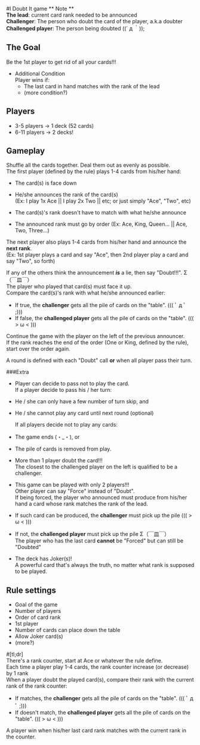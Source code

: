 #I Doubt It game
\** Note **  
**The lead**: current card rank needed to be announced  
**Challenger**: The person who doubt the card of the player, a.k.a doubter  
**Challenged player**: The person being doubted ((´ д ｀));
						
## The Goal   

Be the 1st player to get rid of all your cards!!!

* Additional Condition  
	Player wins if:   
     * The last card in hand matches with the rank of the lead
     * (more condition?)   

## Players

* 3-5 players -> 1 deck (52 cards)
* 6-11 players -> 2 decks!
  

##  Gameplay

Shuffle all the cards together. Deal them out as evenly as possible.  
The first player (defined by the rule) plays 1-4 cards from his/her hand:   

* The card(s) is face down
* He/she announces the rank of the card(s)   
	(Ex: I play 1x Ace || I play 2x Two || etc; or just simply "Ace", "Two", etc)  

 * The card(s)'s rank doesn't have to match with what he/she announce
 * The announced rank must go by order (Ex: Ace, King, Queen... || Ace, Two, Three...)  

The next player also plays 1-4 cards from his/her hand and announce the **next rank**.  
(Ex: 1st player plays a card and say "Ace", then 2nd player play a card and say "Two", so forth)

If any of the others think the announcement ***is*** a lie, then say "Doubt!!!". Σ（￣皿￣）   
The player who played that card(s) must face it up.  
Compare the card(s)'s rank with what he/she announced earlier:  

* If true, the **challenger** gets all the pile of cards on the "table". ((( ﾟ д ﾟ ;)))
* If false, the **challenged player** gets all the pile of cards on the "table". ((( > ω < )))
	
Continue the game with the player on the left of the previous announcer.  
If the rank reaches the end of the order (One or King, defined by the rule), start over the order again.  

A round is defined with each "Doubt" call **or** when all player pass their turn.

###Extra 

* Player can decide to pass not to play the card.  
	If a player decide to pass his / her turn:
 * He / she can only have a few number of turn skip, and
 * He / she cannot play any card until next round (optional)

	If all players decide not to play any cards:  
 * The game ends (・_・), or  
 * The pile of cards is removed from play.  
		
* More than 1 player doubt the card!!!  
	The closest to the challenged player on the left is qualified to be a challenger.
		
* This game can be played with only 2 players!!!  
Other player can say "Force" instead of "Doubt".  
If being forced, the player who announced must produce from his/her hand a card whose rank matches the rank of the lead.  
 * If such card can be produced, the **challenger** must pick up the pile ((( > ω < )))
 * If not, the **challenged player** must pick up the pile Σ（￣皿￣）  
		The player who has the last card **cannot** be "Forced" but can still be "Doubted"
		
* The deck has Joker(s)!  
	A powerful card that's always the truth, no matter what rank is supposed to be played.

## Rule settings  

* Goal of the game
* Number of players
* Order of card rank
* 1st player
* Number of cards can place down the table
* Allow Joker card(s)
* (more?)

#[tl;dr]  
There's a rank counter, start at Ace or whatever the rule define.  
Each time a player play 1-4 cards, the rank counter increase (or decrease) by 1 rank  
When a player doubt the played card(s), compare their rank with the current rank of the rank counter:  

* If matches, the **challenger** gets all the pile of cards on the "table". ((( ﾟ д ﾟ ;)))
* If doesn't match, the **challenged player** gets all the pile of cards on the "table". ((( > ω < )))  

A player win when his/her last card rank matches with the current rank in the counter.